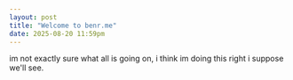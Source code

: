 ```yaml
---
layout: post
title: "Welcome to benr.me"
date: 2025-08-20 11:59pm
---
```


im not exactly sure what all is going on, i think im doing this right i suppose we'll see.